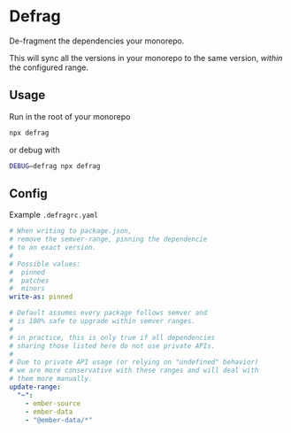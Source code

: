 # Defrag

De-fragment the dependencies your monorepo.

This will sync all the versions in your monorepo to the same version, _within_ the configured range.

## Usage

Run in the root of your monorepo

```bash
npx defrag
```

or debug with
```bash
DEBUG=defrag npx defrag
```


## Config

Example `.defragrc.yaml`

```yaml
# When writing to package.json,
# remove the semver-range, pinning the dependencie
# to an exact version.
#
# Possible values:
#  pinned
#  patches
#  minors
write-as: pinned

# Default assumes every package follows semver and
# is 100% safe to upgrade within semver ranges.
#
# in practice, this is only true if all dependencies
# sharing those listed here do not use private APIs.
#
# Due to private API usage (or relying on "undefined" behavior)
# we are more conservative with these ranges and will deal with
# them more manually.
update-range:
  "~":
    - ember-source
    - ember-data
    - "@ember-data/*"
```
